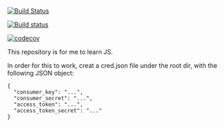 [![Build Status](https://travis-ci.org/meijin007/twitter-play.svg?branch=master)](https://travis-ci.org/meijin007/twitter-play)

[![Build status](https://ci.appveyor.com/api/projects/status/332ncwk3kdnhk2sd/branch/master?svg=true)](https://ci.appveyor.com/project/meijin007/twitter-play/branch/master)

[![codecov](https://codecov.io/gh/meijin007/twitter-play/branch/master/graph/badge.svg)](https://codecov.io/gh/meijin007/twitter-play)


This repository is for me to learn JS.

In order for this to work, creat a cred.json file under the root dir, with the following JSON object: 

```
{
  "consumer_key": "...",
  "consumer_secret": "...",
  "access_token": "...",
  "access_token_secret": "..."
}
```
